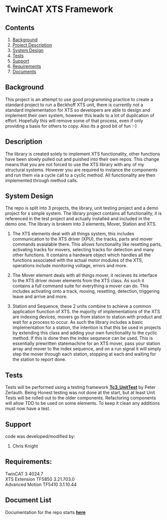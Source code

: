 # TwinCAT XTS Framework

## Contents

1. [Background](#Background})
2. [Project Description](#Description)
3. [System Design](#System-Design)
4. [Tests](#Tests)
5. [Support](#Support)
6. [Requirements](#Requirements)
7. [Documents](#Document-List)

## Background

This project is an attempt to use good programming practice to create a standard project to run a Beckhoff XTS unit, there is currently not a standard implementation for XTS so developers are able to design and implement their own system, however this leads to a lot of duplication of effort. Hopefully this will remove some of that process, even if only providing a basis for others to copy. Also its a good bit of fun :-)

## Description

The library is created solely to implement XTS functionality, other functions have been slowly pulled out and puished into their own repos.
This change means that you are not forced to use the XTS library with any of my structural systems. However you are required to instance the components
and run them via a cycle call to a cyclic method. All functionality are then implemented through method calls.

## System Design

The repo is split into 3 projects, the library, unit testing project and a demo project for s simple system.
The library project contains all functionality, it is referenced in the test project and actually installed and included in the demo one.
The library is brokem into 3 elements, Mover, Station and XTS.

1) The XTS elements deal with all things system, this includes communication to the XTS driver (XPU), the tracks, parts and mover commands avaialable there.
This allows functionality like resetting parts, activating tracks for movers, selecting tracks for detection and many other functions. It contains a hardware object which handles all the functions associated with the actual motor modules of the XTS, operations include monitoring voltage, errors and more.

2) The Mover element deals with all things mover, it recieves its interface to the XTS driver mover elements from the XTS class. As such it contains a full command suite for everything a mover can do. This includes activating onto a track, moving, resetting, detection, triggering leave and arrive and more. 

3) Station and Sequence, these 2 units combine to achieve a common application fiunction of XTS. the majority of implementations of the XTS are indexing devices, movers go from station to station with product and wait for a process to occur. As such the library includes a basic implementation for a station, the intention is that this be used in projects by extending this class and adding your own functionality to the cyclic method. If this is done then the index sequnece can be used. This is essentially prewritten statemachine for an XTS mover, pass your station array and mover to the index sequence, and on a run signal it will simply step the mover through each station, stopping at each and waiting for the station to report done.

## Tests

Tests will be performed using a testing framework **[Tc3_UnitTest](https://github.com/PeterZerlauth/Tc3_UnitTest)** by Peter Zerlauth. Being Honest testing was not done at the start, but at least Unit Tests will be rolled out to the older components. Refactoring components will allow TDD to be used on some elements. To keep it clean any additions must now have a test.

## Support

code was developed/modified by:

1. Chris Knight

## Requirements: 

TwinCAT 3 4024.7   
XTS Extension TF5850 3.21.703.0  
Advanced Motion TF5410 3.1.10.44

## Document List

Documentation for the repo starts **[here](./Documentation.md)**









